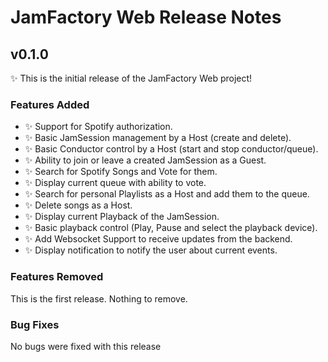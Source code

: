 # JamFactory Web Release Notes

## v0.1.0

:sparkles: This is the initial release of the JamFactory Web project!

### Features Added
* :sparkles: Support for Spotify authorization.
* :sparkles: Basic JamSession management by a Host (create and delete).
* :sparkles: Basic Conductor control by a Host (start and stop conductor/queue).
* :sparkles: Ability to join or leave a created JamSession as a Guest.
* :sparkles: Search for Spotify Songs and Vote for them.
* :sparkles: Display current queue with ability to vote.
* :sparkles: Search for personal Playlists as a Host and add them to the queue.
* :sparkles: Delete songs as a Host.
* :sparkles: Display current Playback of the JamSession.
* :sparkles: Basic playback control (Play, Pause and select the playback device).
* :sparkles: Add Websocket Support to receive updates from the backend.
* :sparkles: Display notification to notify the user about current events.

### Features Removed
This is the first release. Nothing to remove.

### Bug Fixes
No bugs were fixed with this release


